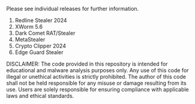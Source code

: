 Please see individual releases for further information.
1. Redline Stealer 2024
2. XWorm 5.6
3. Dark Comet RAT/Stealer
4. MetaStealer
5. Crypto Clipper 2024
6. Edge Guard Stealer


DISCLAIMER: The code provided in this repository is intended for educational and malware analysis purposes only. Any use of this code for illegal or unethical activities is strictly prohibited. The author of this code shall not be held responsible for any misuse or damage resulting from its use. Users are solely responsible for ensuring compliance with applicable laws and ethical standards.
